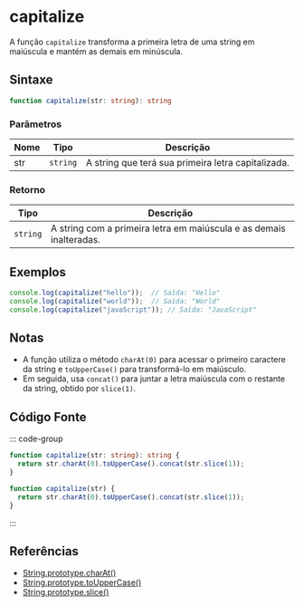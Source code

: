 # capitalize

A função `capitalize` transforma a primeira letra de uma string em maiúscula e mantém as demais em minúscula.

## Sintaxe

```typescript
function capitalize(str: string): string
```

### Parâmetros

| Nome  | Tipo     | Descrição                                      |
|-------|----------|------------------------------------------------|
| str   | `string` | A string que terá sua primeira letra capitalizada. |

### Retorno

| Tipo    | Descrição                                      |
|---------|------------------------------------------------|
| `string` | A string com a primeira letra em maiúscula e as demais inalteradas. |

## Exemplos

```typescript
console.log(capitalize("hello"));  // Saída: "Hello"
console.log(capitalize("world"));  // Saída: "World"
console.log(capitalize("javaScript")); // Saída: "JavaScript"
```

## Notas

- A função utiliza o método `charAt(0)` para acessar o primeiro caractere da string e `toUpperCase()` para transformá-lo em maiúsculo.
- Em seguida, usa `concat()` para juntar a letra maiúscula com o restante da string, obtido por `slice(1)`.

## Código Fonte

::: code-group
```typescript
function capitalize(str: string): string {
  return str.charAt(0).toUpperCase().concat(str.slice(1));
}
```

```javascript
function capitalize(str) {
  return str.charAt(0).toUpperCase().concat(str.slice(1));
}
```
::: 

## Referências

- [String.prototype.charAt()](https://developer.mozilla.org/pt-BR/docs/Web/JavaScript/Reference/Global_Objects/String/charAt)
- [String.prototype.toUpperCase()](https://developer.mozilla.org/pt-BR/docs/Web/JavaScript/Reference/Global_Objects/String/toUpperCase)
- [String.prototype.slice()](https://developer.mozilla.org/pt-BR/docs/Web/JavaScript/Reference/Global_Objects/String/slice)
